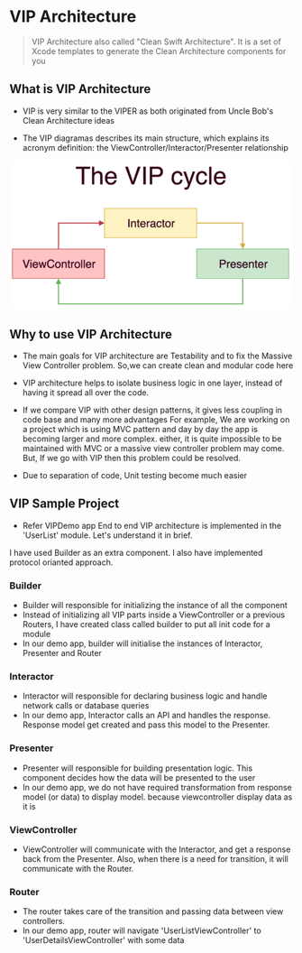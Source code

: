 # VIP Architecture
> VIP Architecture also called "Clean Swift Architecture". It is a set of Xcode templates to generate the Clean Architecture components for you

## What is VIP Architecture

- VIP is very similar to the VIPER as both originated from Uncle Bob's Clean Architecture ideas

- The VIP diagramas describes its main structure, which explains its acronym definition: the ViewController/Interactor/Presenter relationship

![](screen1.png)

## Why to use VIP Architecture

- The main goals for VIP architecture are Testability and to fix the Massive View Controller problem. So,we can create clean and modular code here

- VIP architecture helps to isolate business logic in one layer, instead of having it spread all over the code.

- If we compare VIP with other design patterns, it gives less coupling in code base and many more advantages
For example,
We are working on a project which is using MVC pattern and day by day the app is becoming larger and more complex. either, it is quite impossible to be maintained with MVC or a massive view controller problem may come.
But, If we go with VIP then this problem could be resolved.

- Due to separation of code, Unit testing become much easier 


## VIP Sample Project

- Refer VIPDemo app
End to end VIP architecture is implemented in the 'UserList' module. Let's understand it in brief.

I have used Builder as an extra component. I also have implemented protocol orianted approach.

### Builder
- Builder will responsible for initializing the instance of all the component
- Instead of initializing all VIP parts inside a ViewController or a previous Routers, I have created class called builder to put all init code for a module
- In our demo app, builder will initialise the instances of Interactor, Presenter and Router

### Interactor
- Interactor will responsible for declaring business logic and handle network calls or database queries
- In our demo app, Interactor calls an API and handles the response. Response model get created and pass this model to the Presenter.

### Presenter
- Presenter will responsible for building presentation logic. This component decides how the data will be presented to the user
- In our demo app, we do not have required transformation from response model (or data) to display model. because viewcontroller display data as it is

### ViewController
- ViewController will communicate with the Interactor, and get a response back from the Presenter. Also, when there is a need for transition, it will communicate with the Router.

### Router
- The router takes care of the transition and passing data between view controllers.
- In our demo app, router will navigate 'UserListViewController' to 'UserDetailsViewController' with some data
